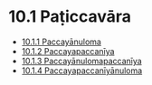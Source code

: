 

# 10.1 Paṭiccavāra

* [10.1.1 Paccayānuloma](10.1/10.1.1.md)
* [10.1.2 Paccayapaccanīya](10.1/10.1.2.md)
* [10.1.3 Paccayānulomapaccanīya](10.1/10.1.3.md)
* [10.1.4 Paccayapaccanīyānuloma](10.1/10.1.4.md)



